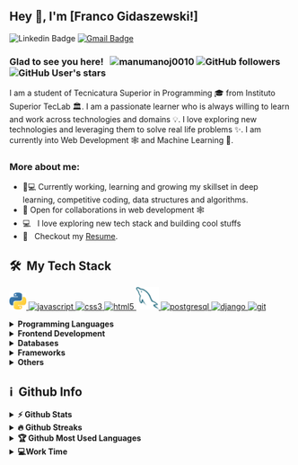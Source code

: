 ## Hey 👋, I'm [Franco Gidaszewski!]


![Linkedin Badge](https://img.shields.io/badge/LinkedIn-blue?style=flat&logo=linkedin&labelColor=blue&link=https://www.linkedin.com/in/franco-gidaszewski/) [![Gmail Badge](https://img.shields.io/badge/Gmail-red?style=flat-square&logo=Gmail&logoColor=white&link=mailto:gidaszewskifranco0@gmail.com)](mailto:gidaszewskifranco0@gmail.com)

### Glad to see you here! &nbsp; <img src="https://komarev.com/ghpvc/?username=manumanoj0010&label=Profile%20views&color=0e75b6&style=flat" alt="manumanoj0010" /> ![GitHub followers](https://img.shields.io/github/followers/gidaszewski) ![GitHub User's stars](https://img.shields.io/github/stars/gidaszewski)

I am a student of Tecnicatura Superior in Programming 🎓 from Instituto Superior TecLab 🏛. I am a passionate learner who is always willing to learn and work across technologies and domains 💡. I love exploring new technologies and leveraging them to solve real life problems ✨. I am currently into Web Development 🕸️ and Machine Learning 👀.

### More about me:

- 👨💻 Currently working, learning and growing my skillset in deep learning, competitive coding, data structures and algorithms.
- 🤝 Open for collaborations in web development 🕸️
- 💻 &nbsp; I love exploring new tech stack and building cool stuffs
- 📝 &nbsp; Checkout my [Resume](https://manumanoj.me/Resume.pdf).

<h2> 🛠 &nbsp;My Tech Stack</h2>

 <a href="https://www.python.org" target="_blank"> <img src="python.png" alt="python" width="30" height="30"/></a><a href="https://developer.mozilla.org/en-US/docs/Web/JavaScript" target="_blank"> <img src="https://upload.wikimedia.org/wikipedia/commons/9/99/Unofficial_JavaScript_logo_2.svg" alt="javascript" width="30" height="30"/></a><a href="https://www.w3schools.com/css/" target="_blank"> <img src="https://upload.wikimedia.org/wikipedia/commons/d/d5/CSS3_logo_and_wordmark.svg" alt="css3" width="30" height="30"/> </a><a href="https://www.w3.org/html/" target="_blank"> <img src="https://upload.wikimedia.org/wikipedia/commons/6/61/HTML5_logo_and_wordmark.svg" alt="html5" width="30" height="30"/></a><a href="https://www.mysql.com/" target="_blank"> <img src="mysql.png" alt="mysql" width="40" height="40"/></a><a href="https://www.postgresql.org" target="_blank"> <img src="https://upload.wikimedia.org/wikipedia/commons/2/29/Postgresql_elephant.svg" alt="postgresql" width="40" height="40"/><a href="https://www.djangoproject.com/" target="_blank"> <img src="https://static.djangoproject.com/img/logos/django-logo-positive.png" alt="django" width="50" height="30"/> </a><a href="https://git-scm.com/" target="_blank"> <img src="https://upload.wikimedia.org/wikipedia/commons/e/e0/Git-logo.svg" alt="git" width="30" height="30"/></a> 

<details>	
  <summary><b>Programming Languages</b></summary>
 <a href="https://www.python.org" target="_blank"> <img src="python.png" alt="python" width="30" height="30"/> </a><a href="https://developer.mozilla.org/en-US/docs/Web/JavaScript" target="_blank"> <img src="https://upload.wikimedia.org/wikipedia/commons/9/99/Unofficial_JavaScript_logo_2.svg" alt="javascript" width="30" height="30"/> </a>
</details>

<details>	
  <summary><b>Frontend Development</b></summary>
  <a href="https://www.w3schools.com/css/" target="_blank"> <img src="https://upload.wikimedia.org/wikipedia/commons/d/d5/CSS3_logo_and_wordmark.svg" alt="css3" width="30" height="30"/> </a><a href="https://www.w3.org/html/" target="_blank"> <img src="https://upload.wikimedia.org/wikipedia/commons/6/61/HTML5_logo_and_wordmark.svg" alt="html5" width="30" height="30"/> </a>  
</details>

<details>	
  <summary><b>Databases</b></summary>
 <a href="https://www.mysql.com/" target="_blank"> <img src="mysql.png" alt="mysql" width="40" height="40"/></a><a href="https://www.postgresql.org" target="_blank"> <img src="https://upload.wikimedia.org/wikipedia/commons/2/29/Postgresql_elephant.svg" alt="postgresql" width="40" height="40"/> </a><a href="https://aws.amazon.com/es/" target="_blank"> <img src="https://upload.wikimedia.org/wikipedia/commons/9/93/Amazon_Web_Services_Logo.svg" alt="aws" width="40" height="40"/> </a>
</details>

<details>	
  <summary><b>Frameworks</b></summary>
   <a href="https://www.djangoproject.com/" target="_blank"> <img src="https://static.djangoproject.com/img/logos/django-logo-positive.png" alt="django" width="50" height="30"/> </a> 
</details>

<details>	
  <summary><b>Others</b></summary>
  <a href="https://git-scm.com/" target="_blank"> <img src="https://upload.wikimedia.org/wikipedia/commons/e/e0/Git-logo.svg" alt="git" width="30" height="30"/> </a>  <a href="https://www.linux.org/" target="_blank"> <img src="https://upload.wikimedia.org/wikipedia/commons/3/3c/TuxFlat.svg" alt="linux" width="30" height="30"/> </a>
</details>

<h2>ℹ️ &nbsp;Github Info</h2>
<details>	
  <summary><b>⚡ Github Stats</b></summary>

<img height="180em" src="https://github-readme-stats.vercel.app/api?username=gidaszewski&theme=vue-dark&show_icons=true&hide_border=true&count_private=true" alt="gidaszewski" />
</details>

<details>
 <summary><b>🔥 Github Streaks</b></summary>
<p align="center"><img src="https://github-readme-streak-stats.herokuapp.com/?user=gidaszewski&theme=vue-dark&hide_border=true" alt="gidaszewski" /></p>
</details>

<details>
 <summary><b>🏆 Github Most Used Languages</b></summary>
<p align="center"> <a href="https://github.com/ryo-ma/github-profile-trophy"><img src="https://github-readme-stats.vercel.app/api/top-langs/?username=gidaszewski&theme=vue-dark&show_icons=true&hide_border=true&layout=compact" alt="gidaszewski" /></a> </p>
</details>

<details>
 <summary><b>💻Work Time</b></summary>
<!--START_SECTION:waka-->

![Profile Views](http://img.shields.io/badge/Profile%20Views-30-blue)

**🐱 My Github Data** 

> 🏆 143 Contributions in the Year 2021
 > 
> 📦 57.6 mB Used in Github's Storage 
 > 
> 💼 Opted to Hire
 > 
> 📜 12 Public Repositories 
 > 


**Timeline**

![Chart not found](https://raw.githubusercontent.com/manumanoj0010/manumanoj0010/master/charts/bar_graph.png) 


<!--END_SECTION:waka-->
</details> 
